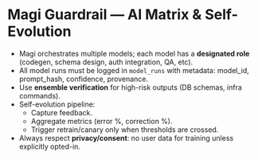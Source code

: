 # Magi Guardrail — AI Matrix & Self-Evolution

- Magi orchestrates multiple models; each model has a **designated role** (codegen, schema design, auth integration, QA, etc).
- All model runs must be logged in `model_runs` with metadata: model_id, prompt_hash, confidence, provenance.
- Use **ensemble verification** for high-risk outputs (DB schemas, infra commands).
- Self-evolution pipeline:
  - Capture feedback.
  - Aggregate metrics (error %, correction %).
  - Trigger retrain/canary only when thresholds are crossed.
- Always respect **privacy/consent**: no user data for training unless explicitly opted-in.
